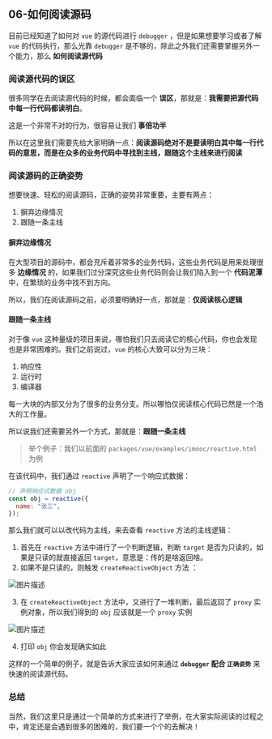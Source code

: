 ## 06-如何阅读源码

目前已经知道了如何对 `vue` 的源代码进行 `debugger` ，但是如果想要学习或者了解 `vue` 的代码执行，那么光靠 `debugger` 是不够的，除此之外我们还需要掌握另外一个能力，那么 **如何阅读源代码**

### 阅读源代码的误区

很多同学在去阅读源代码的时候，都会面临一个 **误区**，那就是：**我需要把源代码中每一行代码都读明白**。

这是一个非常不对的行为，很容易让我们 **事倍功半**

所以在这里我们需要先给大家明确一点：**阅读源码绝对不是要读明白其中每一行代码的意思，而是在众多的业务代码中寻找到主线，跟随这个主线来进行阅读**

### 阅读源码的正确姿势

想要快速、轻松的阅读源码，正确的姿势非常重要，主要有两点：

1. 摒弃边缘情况
2. 跟随一条主线

#### 摒弃边缘情况

在大型项目的源码中，都会充斥着非常多的业务代码，这些业务代码是用来处理很多 **边缘情况** 的，如果我们过分深究这些业务代码则会让我们陷入到一个 **代码泥潭** 中，在繁琐的业务中找不到方向。

所以，我们在阅读源码之前，必须要明确好一点，那就是：**仅阅读核心逻辑**

#### 跟随一条主线

对于像 `vue` 这种量级的项目来说，哪怕我们只去阅读它的核心代码，你也会发现也是非常困难的。我们之前说过，`vue` 的核心大致可以分为三块：

1. 响应性
2. 运行时
3. 编译器

每一大块的内部又分为了很多的业务分支。所以哪怕仅阅读核心代码已然是一个浩大的工作量。

所以说我们还需要另外一个方式，那就是：**跟随一条主线**

> 举个例子：我们以前面的 `packages/vue/examples/imooc/reactive.html` 为例

在该代码中，我们通过 `reactive` 声明了一个响应式数据：

```js
// 声明响应式数据 obj
const obj = reactive({
  name: "张三",
});
```

那么我们就可以以改代码为主线，来去查看 `reactive` 方法的主线逻辑：

1. 首先在 `reactive` 方法中进行了一个判断逻辑，判断 `target` 是否为只读的，如果是只读的就直接返回 `target`，意思是：传的是啥返回啥。
2. 如果不是只读的，则触发 `createReactiveObject` 方法 ：

![图片描述](https://qn.huat.xyz/mac/202403021825279.jpg)

3. 在 `createReactiveObject` 方法中，又进行了一堆判断，最后返回了 `proxy` 实例对象，所以我们得到的 `obj` 应该就是一个 `proxy` 实例

![图片描述](https://qn.huat.xyz/mac/202403021825321.jpg)

4. 打印 `obj` 你会发现确实如此

这样的一个简单的例子，就是告诉大家应该如何来通过 **`debugger` 配合 `正确姿势`** 来快速的阅读源代码。

### 总结

当然，我们这里只是通过一个简单的方式来进行了举例，在大家实际阅读的过程之中，肯定还是会遇到很多的困难的，我们要一个个的去解决！
